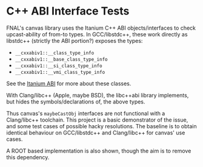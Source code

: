 C++ ABI Interface Tests
=======================

FNAL's canvas library uses the Itanium C++ ABI objects/interfaces to
check upcast-ability of from-to types. In GCC/libstdc++, these work
directly as libstdc++ (strictly the ABI portion?) exposes the types:

- `__cxxabiv1::__class_type_info`
- `__cxxabiv1::__base_class_type_info`
- `__cxxabiv1::__si_class_type_info`
- `__cxxabiv1::__vmi_class_type_info`

See the [Itanium ABI](https://itanium-cxx-abi.github.io/cxx-abi/abi.html)
for more about these classes.

With Clang/libc++ (Apple, maybe BSD), the libc++abi library implements,
but hides the symbols/declarations of, the above types.

Thus canvas's `maybeCastObj` interfaces are not functional with a
Clang/libc++ toolchain. This project is a basic demonstrator of the
issue, and some test cases of possible hacky resolutions. The
baseline is to obtain identical behaviour on GCC/libstdc++ and
Clang/libc++ for canvas' use cases.

A ROOT based implementation is also shown, though the aim is to
remove this dependency.

